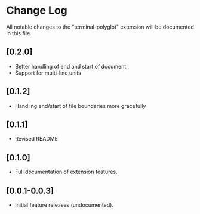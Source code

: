 # Change Log
All notable changes to the "terminal-polyglot" extension will be documented in this file.

## [0.2.0]
- Better handling of end and start of document
- Support for multi-line units

## [0.1.2]
- Handling end/start of file boundaries more gracefully

## [0.1.1]
- Revised README

## [0.1.0]
- Full documentation of extension features.

## [0.0.1-0.0.3]

- Initial feature releases (undocumented).